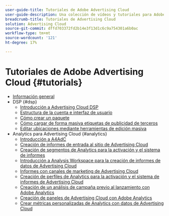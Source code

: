 ```yaml
---
user-guide-title: Tutoriales de Adobe Advertising Cloud
user-guide-description: Una colección de vídeos y tutoriales para Adobe Advertising Cloud.
breadcrumb-title: Tutoriales de Advertising Cloud
solution: Advertising Cloud
source-git-commit: dffd703372fd2b14e3f13d1c6c9a754301a6b0ac
workflow-type: tm+mt
source-wordcount: '121'
ht-degree: 17%

---
```



# Tutoriales de Adobe Advertising Cloud {#tutorials}

+ [Información general](overview.md)
+ DSP {#dsp}
   + [Introducción a Advertising Cloud DSP](/help/dsp/intro.md)
   + [Estructura de la cuenta e interfaz de usuario](/help/dsp/ui.md)
   + [Cómo crear un paquete](/help/dsp/package-create.md)
   + [Cómo cargar de forma masiva etiquetas de publicidad de terceros](/help/dsp/bulk-upload-third-party-ad-tags.md)
   + [Editar ubicaciones mediante herramientas de edición masiva](/help/dsp/bulk-edit-placement-tools.md)
+ Analytics para Advertising Cloud {#analytics}
   + [Introducción a A4AdC](/help/integrations/analytics/intro-a4adc.md)
   + [Creación de informes de entrada al sitio de Advertising Cloud](/help/integrations/analytics/analytics-site-entry-a4adc.md)
   + [Creación de segmentos de Analytics para la activación y el sistema de informes](/help/integrations/analytics/analytics-segments-a4adc.md)
   + [Introducción a Analysis Workspace para la creación de informes de datos de Advertising Cloud](/help/integrations/analytics/analytics-analysis-workspace-a4adc.md)
   + [Informes con canales de marketing de Advertising Cloud](/help/integrations/analytics/analytics-reporting-a4adc.md)
   + [Creación de perfiles de Analytics para la activación y el sistema de informes de Advertising Cloud](/help/integrations/analytics/analytics-profiles-a4adc.md)
   + [Creación de un análisis de campaña previo al lanzamiento con Adobe Analytics](/help/integrations/analytics/analytics-pre-launch-a4adc.md)
   + [Creación de paneles de Advertising Cloud con Adobe Analytics](/help/integrations/analytics/analytics-dashboards-a4adc.md)
   + [Crear métricas personalizadas de Analytics con datos de Advertising Cloud](/help/integrations/analytics/analytics-custom-metrics-a4adc.md)

<!-- Will add to DSP chapter once the videos are complete:
  + [How to Create a Placement](/help/dsp/placement-create.md)
  + [Placement Targeting Capabilities](/help/dsp/placement-targeting.md)
  + [Audience Libraries and Applying Behavioral Targeting](/help/dsp/audience-libraries.md)
-->

<!-- If I move the "Analytics for Advertising Cloud chapter into a larger Integrations chapter, then I'll need to set up redirects by copying a CSV file into this repo and populating it for those legacy file names. -->